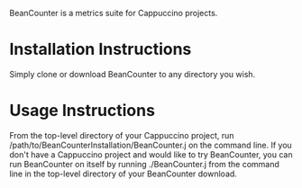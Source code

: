 BeanCounter is a metrics suite for Cappuccino projects.

Installation Instructions
=========================

Simply clone or download BeanCounter to any directory you wish.

Usage Instructions
==================

From the top-level directory of your Cappuccino project, run /path/to/BeanCounterInstallation/BeanCounter.j on the command line. If you don't have a Cappuccino project and would like to try BeanCounter, you can run BeanCounter on itself by running ./BeanCounter.j from the command line in the top-level directory of your BeanCounter download.